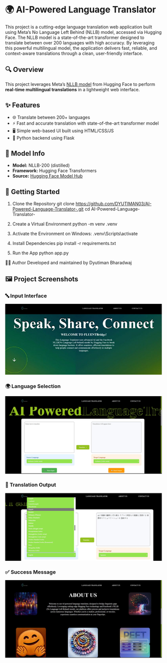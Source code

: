 # 🌍 AI-Powered Language Translator

This project is a cutting-edge language translation web application built using Meta’s No Language Left Behind (NLLB) model, accessed via Hugging Face. The NLLB model is a state-of-the-art transformer designed to translate between over 200 languages with high accuracy. By leveraging this powerful multilingual model, the application delivers fast, reliable, and context-aware translations through a clean, user-friendly interface.

## 🔍 Overview

This project leverages Meta’s [NLLB model](https://huggingface.co/facebook/nllb-200-distilled-600M) from Hugging Face to perform **real-time multilingual translations** in a lightweight web interface.

## ✨ Features

- 🌐 Translate between 200+ languages
- ⚡ Fast and accurate translation with state-of-the-art transformer model
- 🖥️ Simple web-based UI built using HTML/CSS/JS
- 🐍 Python backend using Flask

## 🧠 Model Info

- **Model:** NLLB-200 (distilled)
- **Framework:** Hugging Face Transformers
- **Source:** [Hugging Face Model Hub](https://huggingface.co/facebook/nllb-200-distilled-600M)

## 🚀 Getting Started

1. Clone the Repository
git clone https://github.com/DYUTIMAN03/AI-Powered-Language-Translator-.git
cd AI-Powered-Language-Translator-

2. Create a Virtual Environment
python -m venv .venv

3. Activate the Environment on Windows:
.venv\Scripts\activate

4. Install Dependencies
pip install -r requirements.txt

5. Run the App
python app.py

🙋‍♂️ Author
Developed and maintained by Dyutiman Bharadwaj


## 🖼️ Project Screenshots

### 🔤 Input Interface
![Input](images/1.png)

### 🌍 Language Selection
![Language Selection](images/2.jpg)

### 🔄 Translation Output
![Output](images/3.jpg)

### ✅ Success Message
![Success](images/4.jpg)




